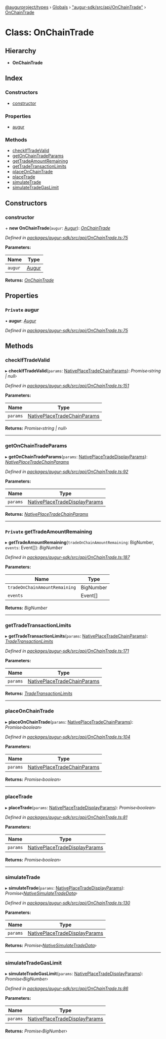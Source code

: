 [@augurproject/types](../README.md) › [Globals](../globals.md) › ["augur-sdk/src/api/OnChainTrade"](../modules/_augur_sdk_src_api_onchaintrade_.md) › [OnChainTrade](_augur_sdk_src_api_onchaintrade_.onchaintrade.md)

# Class: OnChainTrade

## Hierarchy

* **OnChainTrade**

## Index

### Constructors

* [constructor](_augur_sdk_src_api_onchaintrade_.onchaintrade.md#constructor)

### Properties

* [augur](_augur_sdk_src_api_onchaintrade_.onchaintrade.md#private-augur)

### Methods

* [checkIfTradeValid](_augur_sdk_src_api_onchaintrade_.onchaintrade.md#checkiftradevalid)
* [getOnChainTradeParams](_augur_sdk_src_api_onchaintrade_.onchaintrade.md#getonchaintradeparams)
* [getTradeAmountRemaining](_augur_sdk_src_api_onchaintrade_.onchaintrade.md#private-gettradeamountremaining)
* [getTradeTransactionLimits](_augur_sdk_src_api_onchaintrade_.onchaintrade.md#gettradetransactionlimits)
* [placeOnChainTrade](_augur_sdk_src_api_onchaintrade_.onchaintrade.md#placeonchaintrade)
* [placeTrade](_augur_sdk_src_api_onchaintrade_.onchaintrade.md#placetrade)
* [simulateTrade](_augur_sdk_src_api_onchaintrade_.onchaintrade.md#simulatetrade)
* [simulateTradeGasLimit](_augur_sdk_src_api_onchaintrade_.onchaintrade.md#simulatetradegaslimit)

## Constructors

###  constructor

\+ **new OnChainTrade**(`augur`: [Augur](_augur_sdk_src_augur_.augur.md)): *[OnChainTrade](_augur_sdk_src_api_onchaintrade_.onchaintrade.md)*

*Defined in [packages/augur-sdk/src/api/OnChainTrade.ts:75](https://github.com/AugurProject/augur/blob/69c4be52bf/packages/augur-sdk/src/api/OnChainTrade.ts#L75)*

**Parameters:**

Name | Type |
------ | ------ |
`augur` | [Augur](_augur_sdk_src_augur_.augur.md) |

**Returns:** *[OnChainTrade](_augur_sdk_src_api_onchaintrade_.onchaintrade.md)*

## Properties

### `Private` augur

• **augur**: *[Augur](_augur_sdk_src_augur_.augur.md)*

*Defined in [packages/augur-sdk/src/api/OnChainTrade.ts:75](https://github.com/AugurProject/augur/blob/69c4be52bf/packages/augur-sdk/src/api/OnChainTrade.ts#L75)*

## Methods

###  checkIfTradeValid

▸ **checkIfTradeValid**(`params`: [NativePlaceTradeChainParams](../interfaces/_augur_sdk_src_api_onchaintrade_.nativeplacetradechainparams.md)): *Promise‹string | null›*

*Defined in [packages/augur-sdk/src/api/OnChainTrade.ts:151](https://github.com/AugurProject/augur/blob/69c4be52bf/packages/augur-sdk/src/api/OnChainTrade.ts#L151)*

**Parameters:**

Name | Type |
------ | ------ |
`params` | [NativePlaceTradeChainParams](../interfaces/_augur_sdk_src_api_onchaintrade_.nativeplacetradechainparams.md) |

**Returns:** *Promise‹string | null›*

___

###  getOnChainTradeParams

▸ **getOnChainTradeParams**(`params`: [NativePlaceTradeDisplayParams](../interfaces/_augur_sdk_src_api_onchaintrade_.nativeplacetradedisplayparams.md)): *[NativePlaceTradeChainParams](../interfaces/_augur_sdk_src_api_onchaintrade_.nativeplacetradechainparams.md)*

*Defined in [packages/augur-sdk/src/api/OnChainTrade.ts:92](https://github.com/AugurProject/augur/blob/69c4be52bf/packages/augur-sdk/src/api/OnChainTrade.ts#L92)*

**Parameters:**

Name | Type |
------ | ------ |
`params` | [NativePlaceTradeDisplayParams](../interfaces/_augur_sdk_src_api_onchaintrade_.nativeplacetradedisplayparams.md) |

**Returns:** *[NativePlaceTradeChainParams](../interfaces/_augur_sdk_src_api_onchaintrade_.nativeplacetradechainparams.md)*

___

### `Private` getTradeAmountRemaining

▸ **getTradeAmountRemaining**(`tradeOnChainAmountRemaining`: BigNumber, `events`: Event[]): *BigNumber*

*Defined in [packages/augur-sdk/src/api/OnChainTrade.ts:187](https://github.com/AugurProject/augur/blob/69c4be52bf/packages/augur-sdk/src/api/OnChainTrade.ts#L187)*

**Parameters:**

Name | Type |
------ | ------ |
`tradeOnChainAmountRemaining` | BigNumber |
`events` | Event[] |

**Returns:** *BigNumber*

___

###  getTradeTransactionLimits

▸ **getTradeTransactionLimits**(`params`: [NativePlaceTradeChainParams](../interfaces/_augur_sdk_src_api_onchaintrade_.nativeplacetradechainparams.md)): *[TradeTransactionLimits](../interfaces/_augur_sdk_src_api_onchaintrade_.tradetransactionlimits.md)*

*Defined in [packages/augur-sdk/src/api/OnChainTrade.ts:171](https://github.com/AugurProject/augur/blob/69c4be52bf/packages/augur-sdk/src/api/OnChainTrade.ts#L171)*

**Parameters:**

Name | Type |
------ | ------ |
`params` | [NativePlaceTradeChainParams](../interfaces/_augur_sdk_src_api_onchaintrade_.nativeplacetradechainparams.md) |

**Returns:** *[TradeTransactionLimits](../interfaces/_augur_sdk_src_api_onchaintrade_.tradetransactionlimits.md)*

___

###  placeOnChainTrade

▸ **placeOnChainTrade**(`params`: [NativePlaceTradeChainParams](../interfaces/_augur_sdk_src_api_onchaintrade_.nativeplacetradechainparams.md)): *Promise‹boolean›*

*Defined in [packages/augur-sdk/src/api/OnChainTrade.ts:104](https://github.com/AugurProject/augur/blob/69c4be52bf/packages/augur-sdk/src/api/OnChainTrade.ts#L104)*

**Parameters:**

Name | Type |
------ | ------ |
`params` | [NativePlaceTradeChainParams](../interfaces/_augur_sdk_src_api_onchaintrade_.nativeplacetradechainparams.md) |

**Returns:** *Promise‹boolean›*

___

###  placeTrade

▸ **placeTrade**(`params`: [NativePlaceTradeDisplayParams](../interfaces/_augur_sdk_src_api_onchaintrade_.nativeplacetradedisplayparams.md)): *Promise‹boolean›*

*Defined in [packages/augur-sdk/src/api/OnChainTrade.ts:81](https://github.com/AugurProject/augur/blob/69c4be52bf/packages/augur-sdk/src/api/OnChainTrade.ts#L81)*

**Parameters:**

Name | Type |
------ | ------ |
`params` | [NativePlaceTradeDisplayParams](../interfaces/_augur_sdk_src_api_onchaintrade_.nativeplacetradedisplayparams.md) |

**Returns:** *Promise‹boolean›*

___

###  simulateTrade

▸ **simulateTrade**(`params`: [NativePlaceTradeDisplayParams](../interfaces/_augur_sdk_src_api_onchaintrade_.nativeplacetradedisplayparams.md)): *Promise‹[NativeSimulateTradeData](../interfaces/_augur_sdk_src_api_onchaintrade_.nativesimulatetradedata.md)›*

*Defined in [packages/augur-sdk/src/api/OnChainTrade.ts:130](https://github.com/AugurProject/augur/blob/69c4be52bf/packages/augur-sdk/src/api/OnChainTrade.ts#L130)*

**Parameters:**

Name | Type |
------ | ------ |
`params` | [NativePlaceTradeDisplayParams](../interfaces/_augur_sdk_src_api_onchaintrade_.nativeplacetradedisplayparams.md) |

**Returns:** *Promise‹[NativeSimulateTradeData](../interfaces/_augur_sdk_src_api_onchaintrade_.nativesimulatetradedata.md)›*

___

###  simulateTradeGasLimit

▸ **simulateTradeGasLimit**(`params`: [NativePlaceTradeDisplayParams](../interfaces/_augur_sdk_src_api_onchaintrade_.nativeplacetradedisplayparams.md)): *Promise‹BigNumber›*

*Defined in [packages/augur-sdk/src/api/OnChainTrade.ts:86](https://github.com/AugurProject/augur/blob/69c4be52bf/packages/augur-sdk/src/api/OnChainTrade.ts#L86)*

**Parameters:**

Name | Type |
------ | ------ |
`params` | [NativePlaceTradeDisplayParams](../interfaces/_augur_sdk_src_api_onchaintrade_.nativeplacetradedisplayparams.md) |

**Returns:** *Promise‹BigNumber›*
